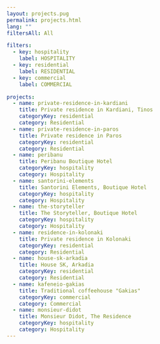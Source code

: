 ```yaml
---
layout: projects.pug
permalink: projects.html
lang: ""
filtersAll: All

filters:
  - key: hospitality
    label: HOSPITALITY
  - key: residential
    label: RESIDENTIAL
  - key: commercial
    label: COMMERCIAL

projects:
  - name: private-residence-in-kardiani
    title: Private residence in Kardiani, Tinos
    categoryKey: residential
    category: Residential
  - name: private-residence-in-paros
    title: Private residence in Paros
    categoryKey: residential
    category: Residential
  - name: peribanu
    title: Peribanu Boutique Hotel
    categoryKey: hospitality
    category: Hospitality
  - name: santorini-elements
    title: Santorini Elements, Boutique Hotel
    categoryKey: hospitality
    category: Hospitality
  - name: the-storyteller
    title: The Storyteller, Boutique Hotel
    categoryKey: hospitality
    category: Hospitality
  - name: residence-in-kolonaki
    title: Private residence in Kolonaki
    categoryKey: residential
    category: Residential
  - name: house-sk-arkadia
    title: House SK, Arkadia
    categoryKey: residential
    category: Residential
  - name: kafeneio-gakias
    title: Traditional coffeehouse "Gakias"
    categoryKey: commercial
    category: Commercial
  - name: monsieur-didot
    title: Monsieur Didot, The Residence
    categoryKey: hospitality
    category: Hospitality
---
```


